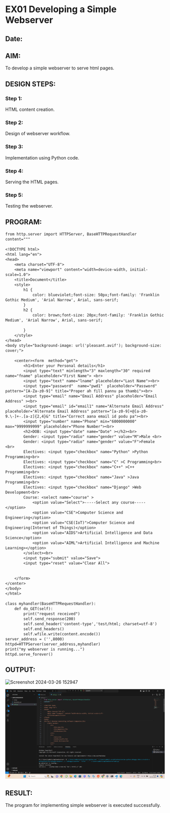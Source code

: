 # EX01 Developing a Simple Webserver
## Date:

## AIM:
To develop a simple webserver to serve html pages.

## DESIGN STEPS:
### Step 1: 
HTML content creation.

### Step 2:
Design of webserver workflow.

### Step 3:
Implementation using Python code.

### Step 4:
Serving the HTML pages.

### Step 5:
Testing the webserver.

## PROGRAM:
```
from http.server import HTTPServer, BaseHTTPRequestHandler
content="""

<!DOCTYPE html>
<html lang="en">
<head>
    <meta charset="UTF-8">
    <meta name="viewport" content="width=device-width, initial-scale=1.0">
    <title>Document</title>
    <style>
        h1 {
            color: blueviolet;font-size: 50px;font-family: 'Franklin Gothic Medium', 'Arial Narrow', Arial, sans-serif;
        }
        h2 {
            color: brown;font-size: 20px;font-family: 'Franklin Gothic Medium', 'Arial Narrow', Arial, sans-serif;

        }
    </style>
</head>
<body style="background-image: url('pleasant.avif'); background-size: cover;">
    
    <center><form  method="get">
        <h1>Enter your Personal details</h1>
        <input type="text" minlength="3" maxlength="30" required name="fname" placeholder="First Name"> <br>
        <input type="text" name="lname" placeholder="Last Name"><br>
        <input type="password"  name="pwd1"  placeholder="Password" pattern="[A-Za-z0-9]" title="Proper ah fill pannu pa thambi"><br>
        <input type="email" name="Email Address" placeholder="Email Address" ><br>
        <input type="email" id="email1" name="Alternate Email Address" placeholder="Alternate Email Address" pattern="[a-z0-9]+@[a-z0-9.\-]+-.[a-z]{2,4}&" title="Correct aana email id podu pa"><br>
        <input type="number" name="Phone" min="6000000000" max="9999999999" placeholder="Phone Number"><br>
        <h2>DOB: <input type="date" name="Date" ></h2><br>
        Gender: <input type="radio" name="gender" value="M">Male <br>
        Gender: <input type="radio" name="gender" value="F">Female <br>
        Electives: <input type="checkbox" name="Python" >Python Programming<br>
        Electives: <input type="checkbox" name="C" >C Programming<br>
        Electives: <input type="checkbox" name="C++" >C++ Programming<br>
        Electives: <input type="checkbox" name="Java" >Java Programming<br>
        Electives: <input type="checkbox" name="Django" >Web Development<br>
        Course: <select name="course" >
            <option value="Select">-----Select any course-----</option>
            <option value="CSE">Computer Science and Engineering</option>
            <option value="CSE(IoT)">Computer Science and Engineering(Internet of Things)</option>
            <option value="AIDS">Artificial Intelligence and Data Science</option>
            <option value="AIML">Artificial Intelligence and Machine Learning></option>
        </select><br>
        <input type="submit" value="Save">
        <input type="reset" value="Clear All">


    </form>
</center>
</body>
</html>

class myhandler(BaseHTTPRequestHandler):
    def do_GET(self):
        print("request received")
        self.send_response(200)
        self.send_header('content-type','test/html; charset=utf-8')
        self.end_headers()
        self.wfile.write(content.encode())
server_address = ('',8000)
httpd=HTTPServer(server_address,myhandler)
print("my webserver is running...")
httpd.serve_forever()
```


## OUTPUT:
![Screenshot 2024-03-26 152947](https://github.com/vishal23000591/simplewebserver/assets/147139719/81bf0ac8-ad6a-45f4-b50e-921cf92a9ddd)


![alt text](<Screenshot 2024-03-24 171033.png>)


## RESULT:
The program for implementing simple webserver is executed successfully.
